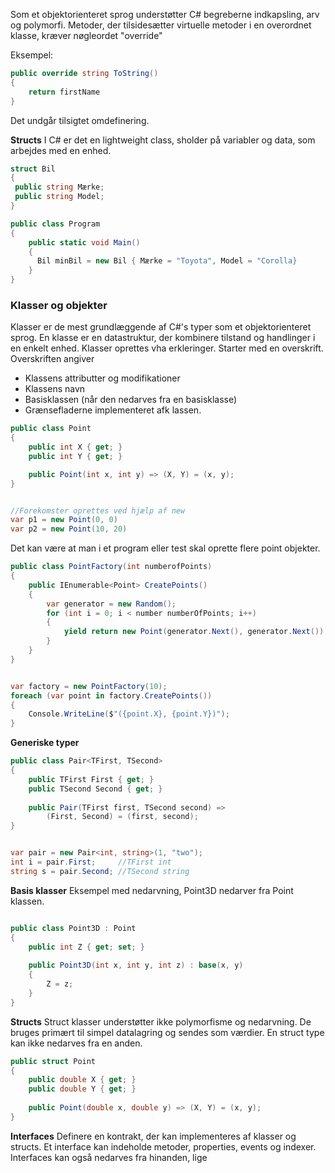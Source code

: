 Som et objektorienteret sprog understøtter C# begreberne indkapsling, arv og polymorfi. 
Metoder, der tilsidesætter virtuelle metoder i en overordnet klasse, kræver nøgleordet "override"

Eksempel:
```C#
public override string ToString() 
{
	return firstName
}
```
Det undgår tilsigtet omdefinering. 

**Structs**
I C# er det en lightweight class, sholder på variabler og data, som arbejdes med en enhed. 

```C#
struct Bil
{
 public string Mærke;
 public string Model;
}

public class Program
{
	public static void Main()
	{
	  Bil minBil = new Bil { Mærke = "Toyota", Model = "Corolla}
	}
}
```

### Klasser og objekter
Klasser er de mest grundlæggende af C#'s typer som et objektorienteret sprog. En klasse er en datastruktur, der kombinere tilstand og handlinger i en enkelt enhed. 
Klasser oprettes vha erkleringer. Starter med en overskrift. Overskriften angiver
* Klassens attributter og modifikationer
* Klassens navn
* Basisklassen (når den nedarves fra en basisklasse)
* Grænsefladerne implementeret afk lassen. 
```C#
public class Point
{
	public int X { get; }
	public int Y { get; }

	public Point(int x, int y) => (X, Y) = (x, y);
}


//Forekomster oprettes ved hjælp af new
var p1 = new Point(0, 0)
var p2 = new Point(10, 20)
```

Det kan være at man i et program eller test skal oprette flere point objekter.
```C#
public class PointFactory(int numberofPoints)
{
	public IEnumerable<Point> CreatePoints()
	{
		var generator = new Random();
		for (int i = 0; i < number numberOfPoints; i++)
		{
			yield return new Point(generator.Next(), generator.Next())
		}
	}
}


var factory = new PointFactory(10);
foreach (var point in factory.CreatePoints())
{
	Console.WriteLine($"({point.X}, {point.Y})");
}
```

**Generiske typer**
```C#
public class Pair<TFirst, TSecond>
{
    public TFirst First { get; }
    public TSecond Second { get; }
    
    public Pair(TFirst first, TSecond second) => 
        (First, Second) = (first, second);
}


var pair = new Pair<int, string>(1, "two");
int i = pair.First;     //TFirst int
string s = pair.Second; //TSecond string
```

**Basis klasser**
Eksempel med nedarvning, Point3D nedarver fra Point klassen. 
```C#

public class Point3D : Point
{
    public int Z { get; set; }
    
    public Point3D(int x, int y, int z) : base(x, y)
    {
        Z = z;
    }
}
```


**Structs**
Struct klasser understøtter ikke polymorfisme og nedarvning. De bruges primært til simpel datalagring og sendes som værdier. En struct type kan ikke nedarves fra en anden. 
```C#
public struct Point
{
    public double X { get; }
    public double Y { get; }
    
    public Point(double x, double y) => (X, Y) = (x, y);
}
```

**Interfaces**
Definere en kontrakt, der kan implementeres af klasser og structs. Et interface kan indeholde metoder, properties, events og indexer. 
Interfaces kan også nedarves fra hinanden, lige